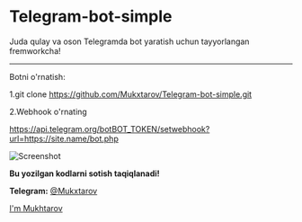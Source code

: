# Telegram-bot-simple
Juda qulay va oson Telegramda bot yaratish uchun tayyorlangan fremworkcha!
<hr>
Botni o'rnatish:


1.git clone https://github.com/Mukxtarov/Telegram-bot-simple.git

2.Webhook o'rnating

https://api.telegram.org/botBOT_TOKEN/setwebhook?url=https://site.name/bot.php



![Screenshot](http://wapos.uz/pub/img/test.jpg)


**Bu yozilgan kodlarni sotish taqiqlanadi!**

**Telegram:** [@Mukxtarov](https://t.me/mukxtarov)

[I'm Mukhtarov](https://t.me/imukhtarov)
